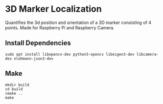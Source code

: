 # 3D Marker Localization
Quantifies the 3d position and orientation of a 3D marker consisting of 4 points. Made for Raspberry Pi and Raspberry Camera.

## Install Dependencies

```
sudo apt install libopencv-dev python3-opencv libeigen3-dev libcamera-dev nlohmann-json3-dev
```

## Make
```
mkdir build
cd build
cmake ..
make
```

